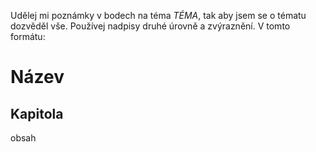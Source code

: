 Udělej mi poznámky v bodech na téma _TÉMA_, tak aby jsem se o tématu dozvěděl vše. Používej nadpisy druhé úrovně a zvýraznění. V tomto formátu: 

# Název

## Kapitola

obsah